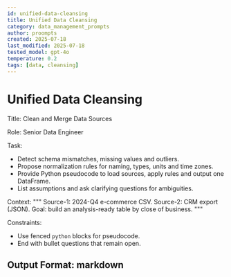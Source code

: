 ```yaml
---
id: unified-data-cleansing
title: Unified Data Cleansing
category: data_management_prompts
author: proompts
created: 2025-07-18
last_modified: 2025-07-18
tested_model: gpt-4o
temperature: 0.2
tags: [data, cleansing]
---
```


# Unified Data Cleansing

Title: Clean and Merge Data Sources

Role: Senior Data Engineer

Task:
- Detect schema mismatches, missing values and outliers.
- Propose normalization rules for naming, types, units and time zones.
- Provide Python pseudocode to load sources, apply rules and output one DataFrame.
- List assumptions and ask clarifying questions for ambiguities.

Context:
"""
Source-1: 2024-Q4 e-commerce CSV.
Source-2: CRM export (JSON).
Goal: build an analysis-ready table by close of business.
"""

Constraints:
- Use fenced `python` blocks for pseudocode.
- End with bullet questions that remain open.

Output Format: markdown
--------------------------------------------------
